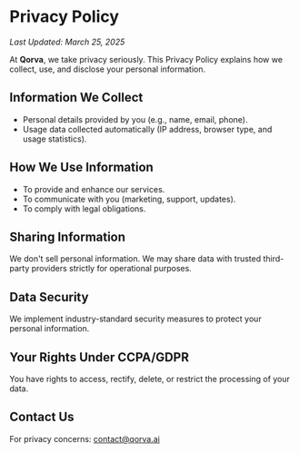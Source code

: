 # Privacy Policy

_Last Updated: March 25, 2025_

At **Qorva**, we take privacy seriously. This Privacy Policy explains how we collect, use, and disclose your personal information.

## Information We Collect

- Personal details provided by you (e.g., name, email, phone).
- Usage data collected automatically (IP address, browser type, and usage statistics).

## How We Use Information

- To provide and enhance our services.
- To communicate with you (marketing, support, updates).
- To comply with legal obligations.

## Sharing Information

We don't sell personal information. We may share data with trusted third-party providers strictly for operational purposes.

## Data Security

We implement industry-standard security measures to protect your personal information.

## Your Rights Under CCPA/GDPR

You have rights to access, rectify, delete, or restrict the processing of your data.

## Contact Us

For privacy concerns: [contact@qorva.ai](mailto:contact@qorva.ai)
